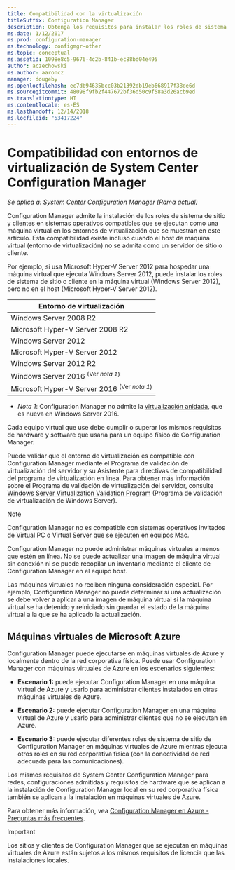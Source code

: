 ```yaml
---
title: Compatibilidad con la virtualización
titleSuffix: Configuration Manager
description: Obtenga los requisitos para instalar los roles de sistema de sitio y el cliente de System Center Configuration Manager en un entorno de virtualización.
ms.date: 1/12/2017
ms.prod: configuration-manager
ms.technology: configmgr-other
ms.topic: conceptual
ms.assetid: 1098e8c5-9676-4c2b-841b-ec88bd04e495
author: aczechowski
ms.author: aaroncz
manager: dougeby
ms.openlocfilehash: ec7db94635bcc03b21392db19eb668917f38de6d
ms.sourcegitcommit: 48098f9fb2f447672bf36d50c9f58a3d26acb9ed
ms.translationtype: HT
ms.contentlocale: es-ES
ms.lasthandoff: 12/14/2018
ms.locfileid: "53417224"
---
```

# <a name="support-for-virtualization-environments-for-system-center-configuration-manager"></a>Compatibilidad con entornos de virtualización de System Center Configuration Manager

*Se aplica a: System Center Configuration Manager (Rama actual)*

Configuration Manager admite la instalación de los roles de sistema de sitio y clientes en sistemas operativos compatibles que se ejecutan como una máquina virtual en los entornos de virtualización que se muestran en este artículo. Esta compatibilidad existe incluso cuando el host de máquina virtual (entorno de virtualización) no se admita como un servidor de sitio o cliente.  

 Por ejemplo, si usa Microsoft Hyper-V Server 2012 para hospedar una máquina virtual que ejecuta Windows Server 2012, puede instalar los roles de sistema de sitio o cliente en la máquina virtual (Windows Server 2012), pero no en el host (Microsoft Hyper-V Server 2012).  


|            Entorno de virtualización             |
|---------------------------------------------------|
|              Windows Server 2008 R2               |
|         Microsoft Hyper-V Server 2008 R2          |
|                Windows Server 2012                |
|           Microsoft Hyper-V Server 2012           |
|              Windows Server 2012 R2               |
|   Windows Server 2016 <sup>(Ver *nota 1*)</sup>   |
| Microsoft Hyper-V Server 2016 <sup>(Ver *nota 1*) |

-  *Nota 1*: Configuration Manager no admite la [virtualización anidada](https://technet.microsoft.com/windows-server-docs/compute/hyper-v/what-s-new-in-hyper-v-on-windows#a-namebkmknestedanested-virtualization-new), que es nueva en Windows Server 2016.


 Cada equipo virtual que use debe cumplir o superar los mismos requisitos de hardware y software que usaría para un equipo físico de Configuration Manager.  

 Puede validar que el entorno de virtualización es compatible con Configuration Manager mediante el Programa de validación de virtualización del servidor y su Asistente para directivas de compatibilidad del programa de virtualización en línea. Para obtener más información sobre el Programa de validación de virtualización del servidor, consulte [Windows Server Virtualization Validation Program](https://www.windowsservercatalog.com/svvp.aspx) (Programa de validación de virtualización de Windows Server).  

> [!NOTE]  
>  Configuration Manager no es compatible con sistemas operativos invitados de Virtual PC o Virtual Server que se ejecuten en equipos Mac.  

Configuration Manager no puede administrar máquinas virtuales a menos que estén en línea. No se puede actualizar una imagen de máquina virtual sin conexión ni se puede recopilar un inventario mediante el cliente de Configuration Manager en el equipo host.  

Las máquinas virtuales no reciben ninguna consideración especial. Por ejemplo, Configuration Manager no puede determinar si una actualización se debe volver a aplicar a una imagen de máquina virtual si la máquina virtual se ha detenido y reiniciado sin guardar el estado de la máquina virtual a la que se ha aplicado la actualización.  

##  <a name="bkmk_Azure"></a> Máquinas virtuales de Microsoft Azure  
 Configuration Manager puede ejecutarse en máquinas virtuales de Azure y localmente dentro de la red corporativa física. Puede usar Configuration Manager con máquinas virtuales de Azure en los escenarios siguientes:  

-   **Escenario 1:** puede ejecutar Configuration Manager en una máquina virtual de Azure y usarlo para administrar clientes instalados en otras máquinas virtuales de Azure.  

-   **Escenario 2:** puede ejecutar Configuration Manager en una máquina virtual de Azure y usarlo para administrar clientes que no se ejecutan en Azure.  

-   **Escenario 3:** puede ejecutar diferentes roles de sistema de sitio de Configuration Manager en máquinas virtuales de Azure mientras ejecuta otros roles en su red corporativa física (con la conectividad de red adecuada para las comunicaciones).  

Los mismos requisitos de System Center Configuration Manager para redes, configuraciones admitidas y requisitos de hardware que se aplican a la instalación de Configuration Manager local en su red corporativa física también se aplican a la instalación en máquinas virtuales de Azure.  

Para obtener más información, vea [Configuration Manager en Azure - Preguntas más frecuentes](/sccm/core/understand/configuration-manager-on-azure).

> [!IMPORTANT]  
>  Los sitios y clientes de Configuration Manager que se ejecutan en máquinas virtuales de Azure están sujetos a los mismos requisitos de licencia que las instalaciones locales.  
